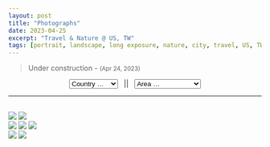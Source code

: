 ```yaml
---
layout: post
title: "Photographs"
date: 2023-04-25
excerpt: "Travel & Nature @ US, TW"
tags: [portrait, landscape, long exposure, nature, city, travel, US, TW]
---
```


> Under construction - <small>(Apr 24, 2023)</small> <br/>
<div style="text-align: center">
    <select id="country" style="text-align: left;">
        <option value="">Country &hellip; &nbsp;&nbsp;</option>
        <option value="all">ALL&nbsp;</option>
        <option value="tw">TW&nbsp;</option>
        <option value="us">US&nbsp;</option>
    </select> &nbsp; || &nbsp; 
    <select id="area" style="text-align: left;">
        <option value="">Area &hellip; &nbsp;&nbsp;</option>
        <option value="">===== TW =====&nbsp;</option>
        <option value="yilan">Yilan&nbsp;</option>
        <option value="Hualien">Hualien&nbsp;</option>
        <option value="Taitung">Taitung&nbsp;</option>
        <option value="Tainan">Tainan&nbsp;</option>
        <option value="">===== US =====&nbsp;</option>
        <option value="ym">Yosemite&nbsp;</option>
        <option value="gc">Grand Canyon&nbsp;</option>
        <option value="in">Indiana&nbsp;</option>
        <option value="sea">Seattle&nbsp;</option>
        <option value="sd">San Diego&nbsp;</option>
        <option value="la">Los Angeles&nbsp;</option>
        <option value="ny">New York City&nbsp;</option>
        <option value="lv">Las Vegas&nbsp;</option>
        <option value="sf">Sanfrancisco&nbsp;</option>
        <option value="chi">Chicago&nbsp;</option>
    </select>
</div>
<hr>
<br/>
<div class="row-photo">
  <div class="column-photo">
    <img src="https://res.cloudinary.com/yylou/image/upload/t_gallery/car-interior-design">
    <img src="https://res.cloudinary.com/yylou/image/upload/v1682488329/samples/ecommerce/analog-classic.jpg">
  </div>
  <div class="column-photo">
    <img src="https://res.cloudinary.com/yylou/image/upload/t_gallery/v1682488338/samples/ecommerce/accessories-bag.jpg">
    <img src="https://res.cloudinary.com/yylou/image/upload/t_gallery/v1682488336/samples/landscapes/architecture-signs.jpg">
    <img src="https://res.cloudinary.com/yylou/image/upload/t_gallery/v1682488351/cld-sample-2.jpg">
  </div>
  <div class="column-photo">
    <img src="https://res.cloudinary.com/yylou/image/upload/t_gallery/cat">
    <img src="https://res.cloudinary.com/yylou/image/upload/t_gallery/v1682488338/samples/ecommerce/leather-bag-gray">
  </div>
</div>

<br/>